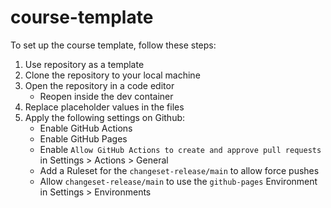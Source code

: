 # course-template

To set up the course template, follow these steps:

1. Use repository as a template
1. Clone the repository to your local machine
1. Open the repository in a code editor
   - Reopen inside the dev container
1. Replace placeholder values in the files
1. Apply the following settings on Github:
   - Enable GitHub Actions
   - Enable GitHub Pages
   - Enable `Allow GitHub Actions to create and approve pull requests` in Settings > Actions > General
   - Add a Ruleset for the `changeset-release/main` to allow force pushes
   - Allow `changeset-release/main` to use the `github-pages` Environment in Settings > Environments
